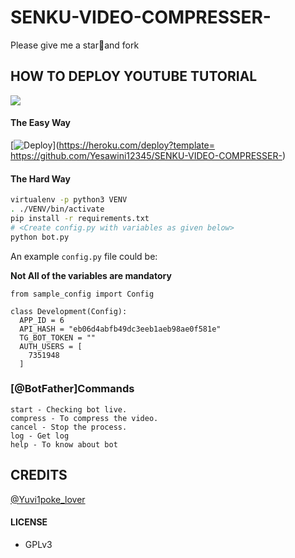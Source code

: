 # SENKU-VIDEO-COMPRESSER-
Please give me a star🌟and fork

## HOW TO DEPLOY YOUTUBE TUTORIAL

<a href="https://youtu.be/YEwAN3iTGyE"><img src="https://img.shields.io/badge/How%20To-Deploy-red.svg?logo=Youtube"></a>

#### The Easy Way

  [![Deploy](https://www.herokucdn.com/deploy/button.svg)](https://heroku.com/deploy?template= https://github.com/Yesawini12345/SENKU-VIDEO-COMPRESSER-)

#### The Hard Way

```sh
virtualenv -p python3 VENV
. ./VENV/bin/activate
pip install -r requirements.txt
# <Create config.py with variables as given below>
python bot.py
```

An example `config.py` file could be:

**Not All of the variables are mandatory**

```python3
from sample_config import Config

class Development(Config):
  APP_ID = 6
  API_HASH = "eb06d4abfb49dc3eeb1aeb98ae0f581e"
  TG_BOT_TOKEN = ""
  AUTH_USERS = [
    7351948
  ]
```

### [@BotFather]Commands

```
start - Checking bot live.
compress - To compress the video.
cancel - Stop the process.
log - Get log
help - To know about bot
```
## CREDITS

[@Yuvi1poke_lover](https://github.com/Yesawini12345/SENKU-VIDEO-COMPRESSER-)

#### LICENSE
- GPLv3
